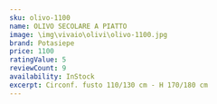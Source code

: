 ```yaml
---
sku: olivo-1100
name: OLIVO SECOLARE A PIATTO
image: \img\vivaio\olivi\olivo-1100.jpg
brand: Potasiepe
price: 1100
ratingValue: 5
reviewCount: 9
availability: InStock
excerpt: Circonf. fusto 110/130 cm - H 170/180 cm
---
```

